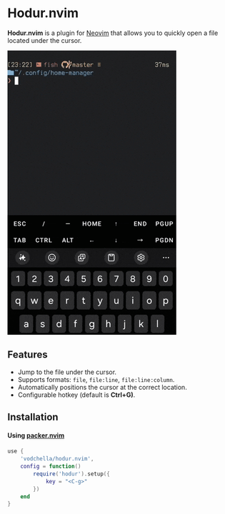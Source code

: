 # Hodur.nvim

**Hodur.nvim** is a plugin for [Neovim](https://github.com/neovim/neovim) that allows you to quickly open a file located under the cursor.

![demo](media/example_00.gif)

## Features

- Jump to the file under the cursor.
- Supports formats: `file`, `file:line`, `file:line:column`.
- Automatically positions the cursor at the correct location.
- Configurable hotkey (default is **Ctrl+G)**.

## Installation

#### Using [packer.nvim](https://github.com/wbthomason/packer.nvim)
``` lua
use {
    'vodchella/hodur.nvim',
    config = function()
        require('hodur').setup({
            key = "<C-g>"
        })
    end
}
```
